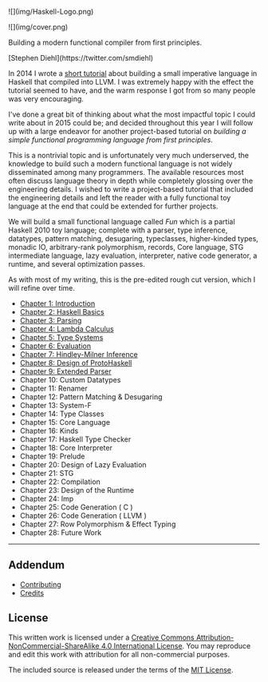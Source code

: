 <!--
<p class="logo">
![](img/cover_image.jpg)
</p>
-->

<p class="halfbreak">
</p>

<p class="logo">
![](img/Haskell-Logo.png)
</p>

<p class="logo">
![](img/cover.png)
</p>

<p class="center tagline">
Building a modern functional compiler from first principles.
</p>

<p class="center author">
[Stephen Diehl](https://twitter.com/smdiehl)
</p>

<p class="halfbreak">
</p>

<p class="break">
</p>

In 2014 I wrote a [short tutorial](http://www.stephendiehl.com/llvm/) about
building a small imperative language in Haskell that compiled into LLVM. I was
extremely happy with the effect the tutorial seemed to have, and the warm
response I got from so many people was very encouraging.

I've done a great bit of thinking about what the most impactful topic I could
write about in 2015 could be; and decided throughout this year I will follow up
with a large endeavor for another project-based tutorial on *building a simple
functional programming language from first principles*.

This is a nontrivial topic and is unfortunately very much underserved, the
knowledge to build such a modern functional language is not widely disseminated
among many programmers.  The available resources most often discuss language
theory in depth while completely glossing over the engineering details. I wished
to write a project-based tutorial that included the engineering details and left
the reader with a fully functional toy language at the end that could be
extended for further projects.

We will build a small functional language called *Fun* which is a partial
Haskell 2010 toy language; complete with a parser, type inference, datatypes,
pattern matching, desugaring, typeclasses, higher-kinded types, monadic IO,
arbitrary-rank polymorphism, records, Core language, STG intermediate language,
lazy evaluation, interpreter, native code generator, a runtime, and several
optimization passes.

As with most of my writing, this is the pre-edited rough cut version, which I
will refine over time.

* [Chapter 1: Introduction](000_introduction.html)
* [Chapter 2: Haskell Basics](001_basics.html)
* [Chapter 3: Parsing](002_parsers.html)
* [Chapter 4: Lambda Calculus](003_lambda_calculus.html)
* [Chapter 5: Type Systems](004_type_systems.html)
* [Chapter 6: Evaluation](005_evaluation.html)
* [Chapter 7: Hindley-Milner Inference](006_hindley_milner.html)
* [Chapter 8: Design of ProtoHaskell](007_path.html)
* [Chapter 9: Extended Parser](http://dev.stephendiehl.com/fun/008_extended_parser.html)
* Chapter 10: Custom Datatypes
* Chapter 11: Renamer
* Chapter 12: Pattern Matching & Desugaring
* Chapter 13: System-F
* Chapter 14: Type Classes
* Chapter 15: Core Language
* Chapter 16: Kinds
* Chapter 17: Haskell Type Checker
* Chapter 18: Core Interpreter
* Chapter 19: Prelude
* Chapter 20: Design of Lazy Evaluation
* Chapter 21: STG
* Chapter 22: Compilation
* Chapter 23: Design of the Runtime
* Chapter 24: Imp
* Chapter 25: Code Generation ( C )
* Chapter 26: Code Generation ( LLVM )
* Chapter 27: Row Polymorphism & Effect Typing
* Chapter 28: Future Work

***

Addendum
--------

* [Contributing](contributing.html)
* [Credits](credits.html)

License
-------

This written work is licensed under a <a rel="license"
href="http://creativecommons.org/licenses/by-nc-sa/4.0/">Creative Commons
Attribution-NonCommercial-ShareAlike 4.0 International License</a>. You may
reproduce and edit this work with attribution for all non-commercial purposes.

The included source is released under the terms of the [MIT License](http://opensource.org/licenses/MIT).

